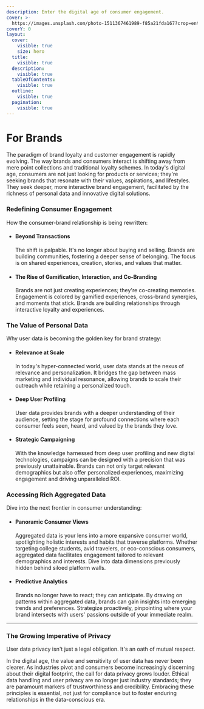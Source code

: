 ```yaml
---
description: Enter the digital age of consumer engagement.
cover: >-
  https://images.unsplash.com/photo-1511367461989-f85a21fda167?crop=entropy&cs=srgb&fm=jpg&ixid=M3wxOTcwMjR8MHwxfHNlYXJjaHwyfHxpZGVudGl0eXxlbnwwfHx8fDE2OTI3NTg0OTN8MA&ixlib=rb-4.0.3&q=85
coverY: 0
layout:
  cover:
    visible: true
    size: hero
  title:
    visible: true
  description:
    visible: true
  tableOfContents:
    visible: true
  outline:
    visible: true
  pagination:
    visible: true
---
```


# For Brands

The paradigm of brand loyalty and customer engagement is rapidly evolving. The way brands and consumers interact is shifting away from mere point collections and traditional loyalty schemes. In today's digital age, consumers are not just looking for products or services; they're seeking brands that resonate with their values, aspirations, and lifestyles. They seek deeper, more interactive brand engagement, facilitated by the richness of personal data and innovative digital solutions.

### Redefining Consumer Engagement

How the consumer-brand relationship is being rewritten:

*   #### Beyond Transactions

    The shift is palpable. It's no longer about buying and selling. Brands are building communities, fostering a deeper sense of belonging. The focus is on shared experiences, creation, stories, and values that matter.
*   #### The Rise of Gamification, Interaction, and Co-Branding

    Brands are not just creating experiences; they're co-creating memories. Engagement is colored by gamified experiences, cross-brand synergies, and moments that stick. Brands are building relationships through interactive loyalty and experiences.

### The Value of Personal Data

Why user data is becoming the golden key for brand strategy:

*   #### Relevance at Scale

    In today's hyper-connected world, user data stands at the nexus of relevance and personalization. It bridges the gap between mass marketing and individual resonance, allowing brands to scale their outreach while retaining a personalized touch.
*   #### Deep User Profiling&#x20;

    User data provides brands with a deeper understanding of their audience, setting the stage for profound connections where each consumer feels seen, heard, and valued by the brands they love.
*   #### Strategic Campaigning

    With the knowledge harnessed from deep user profiling and new digital technologies, campaigns can be designed with a precision that was previously unattainable. Brands can not only target relevant demographics but also offer personalized experiences, maximizing engagement and driving unparalleled ROI.

### Accessing Rich Aggregated Data

Dive into the next frontier in consumer understanding:

*   #### Panoramic Consumer Views

    Aggregated data is your lens into a more expansive consumer world, spotlighting holistic interests and habits that traverse platforms. Whether targeting college students, avid travelers, or eco-conscious consumers, aggregated data facilitates engagement tailored to relevant demographics and interests. Dive into data dimensions previously hidden behind siloed platform walls. &#x20;
*   #### Predictive Analytics

    Brands no longer have to react; they can anticipate. By drawing on patterns within aggregated data, brands can gain insights into emerging trends and preferences. Strategize proactively, pinpointing where your brand intersects with users' passions outside of your immediate realm.

***

### The Growing Imperative of Privacy

User data privacy isn't just a legal obligation. It's an oath of mutual respect.

In the digital age, the value and sensitivity of user data has never been clearer. As industries pivot and consumers become increasingly discerning about their digital footprint, the call for data privacy grows louder. Ethical data handling and user privacy are no longer just industry standards; they are paramount markers of trustworthiness and credibility. Embracing these principles is essential, not just for compliance but to foster enduring relationships in the data-conscious era.
